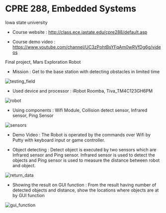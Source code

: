 # CPRE 288, Embedded Systems

Iowa state university

- Course website : 
http://class.ece.iastate.edu/cpre288/default.asp

- Course demo video : 
https://www.youtube.com/channel/UC3zPohtBsYFqAm0wRVfDg6g/videos


Final project, Mars Exploration Robot

- Mission
: Get to the base station with detecting obstacles in limited time

![testing_field](https://user-images.githubusercontent.com/39265784/53308411-9a6a7b00-3866-11e9-921e-6a8abf69b34e.jpg)

- Used device and processor
: iRobot Roomba, Tiva_TM4C123GH6PM

![robot](https://user-images.githubusercontent.com/39265784/53308838-ea970c80-3869-11e9-8724-44e2f58b9321.jpg)

- Using components
: Wifi Module, Collision detect sensor, Infrared sensor, Ping Sensor

![sensors](https://user-images.githubusercontent.com/39265784/53308841-ecf96680-3869-11e9-8cbc-3a0bc224bec7.jpg)


- Demo Video
: The Robot is operated by the commands over Wifi by Putty with keyboard input or game controller.



- Object detecting
: Detect object is executed by two sensors which are Infrared sensor and Ping sensor. Infrared sensor is used to detect the objects and Ping sensor is used to measure the distance between robot and object.

![return_data](https://user-images.githubusercontent.com/39265784/53309185-13200600-386c-11e9-8ddf-2ee86ac03677.jpg)

- Showing the result on GUI function
: From the result having number of detected objects and distance, show the locations where objects are at by GUI function

![gui_function](https://user-images.githubusercontent.com/39265784/53309247-701bbc00-386c-11e9-8a9e-a696275d5d75.jpg)
